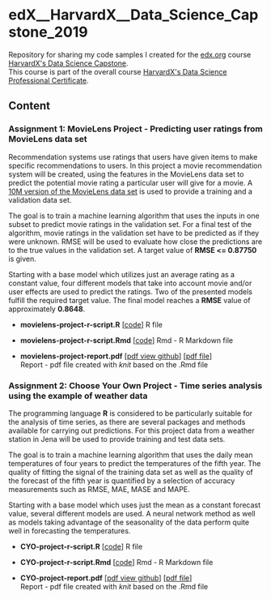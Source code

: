# edX__HarvardX__Data_Science_Capstone_2019 

Repository for sharing my code samples I created for the
[edx.org](https://www.edx.org)
course
[HarvardX's Data Science Capstone](https://www.edx.org/course/data-science-capstone).  
This course is part of the overall course 
[HarvardX's Data Science Professional Certificate](https://www.edx.org/professional-certificate/harvardx-data-science).



## Content



### Assignment 1: MovieLens Project - Predicting user ratings from MovieLens data set 

Recommendation systems use ratings that users have given items to make specific recommendations to users.
In this project a movie recommendation system will be created, using the features in the MovieLens data set to
predict the potential movie rating a particular user will give for a movie.
A [10M version of the MovieLens data set](http://grouplens.org/datasets/movielens/10m/) is used to provide a training and a validation data set. 

The goal is to train a machine learning algorithm that uses the inputs in one subset to predict movie ratings in the validation set.
For a final test of the algorithm, movie ratings in the validation set have to be predicted as if they were unknown.
RMSE will be used to evaluate how close the predictions are to the true values in the validation set.
A target value of **RMSE <= 0.87750** is given.

Starting with a base model which utilizes just an average rating as a constant value, four different models that take into account movie and/or user effects are used to predict the ratings.
Two of the presented models fulfill the required target value.
The final model reaches a **RMSE** value of approximately **0.8648**.


- **movielens-project-r-script.R**
  [[code](https://github.com/CastraRegina/eLearning/blob/master/edX__HarvardX__Data_Science_Capstone_2019/movielens-project-r-script.R)]
  R file    

- **movielens-project-r-script.Rmd**
  [[code](https://github.com/CastraRegina/eLearning/blob/master/edX__HarvardX__Data_Science_Capstone_2019/movielens-project-report.Rmd)]
  Rmd - R Markdown file    

- **movielens-project-report.pdf**
  [[pdf view github](https://github.com/CastraRegina/eLearning/blob/master/edX__HarvardX__Data_Science_Capstone_2019/movielens-project-report.pdf)]
  [[pdf file](https://github.com/CastraRegina/eLearning/raw/master/edX__HarvardX__Data_Science_Capstone_2019/movielens-project-report.pdf)]\
  Report - pdf file created with *knit* based on the .Rmd file



### Assignment 2: Choose Your Own Project - Time series analysis using the example of weather data 

The programming language **R** is considered to be particularly suitable for the analysis of time series, as there are several
packages and methods available for carrying out predictions. For this project data from a weather station in Jena will be
used to provide training and test data sets.

The goal is to train a machine learning algorithm that uses the daily mean temperatures of four years to predict the 
temperatures of the fifth year. The quality of fitting the signal of the training data set as well as the quality of the forecast of the fifth
year is quantified by a selection of accuracy measurements such as RMSE, MAE, MASE and MAPE.

Starting with a base model which uses just the mean as a constant forecast value, several different models are used.
A neural network method as well as models taking advantage of the seasonality of the data perform quite well in forecasting
the temperatures.


- **CYO-project-r-script.R**
  [[code](https://github.com/CastraRegina/eLearning/blob/master/edX__HarvardX__Data_Science_Capstone_2019/CYO-project-r-script.R)]
  R file    

- **CYO-project-r-script.Rmd**
  [[code](https://github.com/CastraRegina/eLearning/blob/master/edX__HarvardX__Data_Science_Capstone_2019/CYO-project-report.Rmd)]
  Rmd - R Markdown file    

- **CYO-project-report.pdf**
  [[pdf view github](https://github.com/CastraRegina/eLearning/blob/master/edX__HarvardX__Data_Science_Capstone_2019/CYO-project-report.pdf)]
  [[pdf file](https://github.com/CastraRegina/eLearning/raw/master/edX__HarvardX__Data_Science_Capstone_2019/CYO-project-report.pdf)]\
  Report - pdf file created with *knit* based on the .Rmd file



